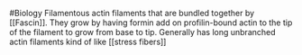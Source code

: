 #Biology 
Filamentous actin filaments that are bundled together by [[Fascin]]. They grow by having formin add on profilin-bound actin to the tip of the filament to grow from base to tip. Generally has long unbranched actin filaments kind of like [[stress fibers]]